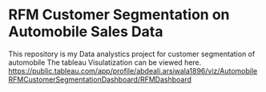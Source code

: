 # RFM Customer Segmentation on Automobile Sales Data
This repository is my Data analystics project for customer segmentation of automobile
The tableau Visulatization can be viewed here.
https://public.tableau.com/app/profile/abdeali.arsiwala1896/viz/AutomobileRFMCustomerSegmentationDashboard/RFMDashboard
